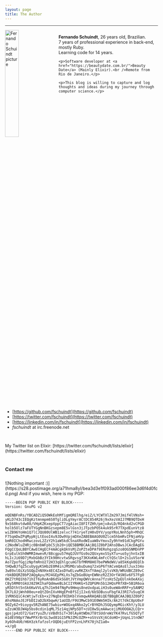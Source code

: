 ```yaml
---
layout: page
title: The Author
---
```


* * *

<div style="width: 100%">
  <img style="width: 30%; float: left;" src="https://s10.postimage.org/4dtndycah/fschuindt.jpg" alt="Fernando Schuindt picture" />

  <div style="width: 65%; float: right;">
    <p><strong>Fernando Schuindt</strong>, 26 years old, Brazilian.<br />
    7 years of professional experience in back-end, mostly Ruby.<br />
    Learning code for 14 years.</p>

    <p>Software developer at <a href="https://beautydate.com.br/">Beauty Date</a> (Mainly Elixir).<br />Remote from Rio de Janeiro.</p>

    <p>This blog is willing to capture and log thoughts and ideas during my journey through computer science.</p>
  </div>

  <div style="clear: both;">
  </div>
</div>

<div style="height: 60px;">
</div>

+ [https://github.com/fschuindt](https://github.com/fschuindt)
+ [https://twitter.com/fschuindt](https://twitter.com/fschuindt)
+ [https://linkedin.com/in/fschuindt](https://linkedin.com/in/fschuindt)
+ *fschuindt* at irc.freenode.net

<div style="height: 30px;"></div>
My Twitter list on Elixir: [https://twitter.com/fschuindt/lists/elixir](https://twitter.com/fschuindt/lists/elixir)

<div style="height: 20px;"></div>
<h3>Contact me</h3>
<div style="height: 10px;"></div>
![Nothing important :)](https://s28.postimage.org/a71hma8yl/bea3d3e1f093ad000f86ee3d6f4d0fcd.png)
And if you wish, here is my PGP:

```
-----BEGIN PGP PUBLIC KEY BLOCK-----
Version: GnuPG v2

mQENBFnRs/YBCADZiQ5OWkEohMfigmQRElhg/eiZ/LYCWTXlZm297Jmif4lVNsh+
yKLD743cIEQgKztmnmpm6S0TgliOLgYmyrACtDC854R26j9xXezVAIJ7MB9QTDxH
9xS68kvtdw08/VHpKZKxepXppCT7zgAiacI8FIfZHh/pmjvAvLD/RQ4nkd2vCPGD
holb5Olz7aFUTYGgNnBKGzsepm8E5vlGsn3jJTpzbPO5k4uk95rR7TXpdEunVtz8
wiZB96YoHm1Q7lCJQU80UlWB1zelvc7741ryeTzH0vDYV/yopYRoLNnh5ph+MhQC
F7SqmDwZPqMypNjLtEooI4u9JDw9VpjmDXeZABEBAAG0U0Zlcm5hbmRvIFNjaHVp
bmR0IChodHRwczovL2ZzY2h1aW5kdC5naXRodWIuaW8vYmxvZy9hYm91dCkgPGYu
c2NodWluZHRjc0BnbWFpbC5jb20+iQE5BBMBCAAjBQJZ0bP2AhsDBwsJCAcDAgEG
FQgCCQoLBBYCAwECHgECF4AACgkQkVsMjZoPZteDPAf9ERohgzqSzo8OGSNMDnPP
GrpEulkSh0WMRImwevR/88cgpu57HqQJUVfGs0o2QUxymxSSyXTu+uo5yjhnSxIB
hLIcJi69D7jMxbGbBz3YIk90HcvtwSRgvsg73KXoKWL4mFcCtQSclD+2s1uVSorW
Ao7ZpofGgjzNpfmRnU272H33qEhlgcumGTbfMRM8HO7bePWNdWV/a85kKqk0EQlb
tHQwBJfqZ5cuUygyKSHb2E0M4inJMSMO/abuDumq72xGP6fYACvmQAsElJux334o
3w89xlOiXzSGQpZnNXHx4EC4ZasDYwELvwRKZXnTYAmql2ylsVK0/WRUdBCZ89vC
rbkBDQRZ0bP2AQgAyu/MJ4GEpPKLXs7qZbGoBUq+EWNnzR2Z3OrfASNSv6F57FgO
0KZ7tRQ1hb71hIT6yRoAnB6dSkSG8tJVtVmpQWVcAnna7fzsHz5ZpEUlnkOeAXaj
CBy5RM0tGkUJ8Z9KIhaFQdmweBLbCIIYRHKG+5ZQPGMn5b12HQsPRfXB+5B1R6oa
yR5Dtht5nSk6KwVVLq7hJ1m94fNgPo9Hmqs8neUxdpaLiH3s0ueWAnRRF+y5ANM2
IK7LOJjWnh00eu+eQtZOnIXvHHgEPnBfSIjIJxd/6b5DBusuFbgfAJ3RI7u5uqCH
1VRNSQiC4cWtjwTcEb+x27NqDaf0IbKblVxmqwARAQABiQEfBBgBCAAJBQJZ0bP2
AhsMAAoJEJFbDI2aD2bXbqwH/1aUID/F9U3MwCb91E0Wm5HIk/Ak2t7dkC8pU0xF
9OZy6Z+9ioygv5RZhANE75wbiu+WOGxq4Nko2yCrBYKDhJ5GQympMGicKhY/y3LU
uZzuW3DJW4p5bs0cdin1qML75z14qjNPp5DT+cUI0w5LmAAwcejiMUOOOA2LCQr+
gpsjp4zO72/GatYyuZh/sVBdh5iT+30lAyAtWDmJT8tSUdreWzYK47RvLfG5QTyT
m1dEV90pY7WwPPXrBrGL5wd81G15PNJZMcOZM++oSVsVXj6CdoHO+jUqnL1tnOW7
Xy6Oh4U0/H6H3zkfafzolrOQD6juEtFP2znLhPX70jhZ1a0=
=x/gQ
-----END PGP PUBLIC KEY BLOCK-----
```
